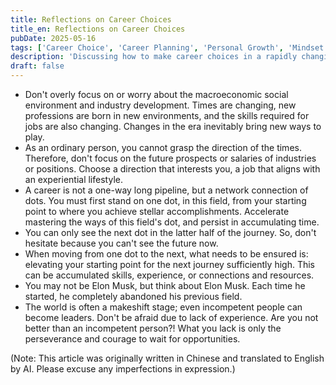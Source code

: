 ```yaml
---
title: Reflections on Career Choices
title_en: Reflections on Career Choices
pubDate: 2025-05-16
tags: ['Career Choice', 'Career Planning', 'Personal Growth', 'Mindset Adjustment', 'Career Development', 'Experience Accumulation', 'Career Path']
description: 'Discussing how to make career choices in a rapidly changing era. Emphasizes focusing on personal interests and an experiential lifestyle, viewing a career as an exploratory process of connecting dots, encouraging active accumulation and brave attempts, without excessive worry about the future or fear due to lack of experience.'
draft: false
---
```


- Don't overly focus on or worry about the macroeconomic social environment and industry development. Times are changing, new professions are born in new environments, and the skills required for jobs are also changing. Changes in the era inevitably bring new ways to play.
- As an ordinary person, you cannot grasp the direction of the times. Therefore, don't focus on the future prospects or salaries of industries or positions. Choose a direction that interests you, a job that aligns with an experiential lifestyle.
- A career is not a one-way long pipeline, but a network connection of dots. You must first stand on one dot, in this field, from your starting point to where you achieve stellar accomplishments. Accelerate mastering the ways of this field's dot, and persist in accumulating time.
- You can only see the next dot in the latter half of the journey. So, don't hesitate because you can't see the future now.
- When moving from one dot to the next, what needs to be ensured is: elevating your starting point for the next journey sufficiently high. This can be accumulated skills, experience, or connections and resources.
- You may not be Elon Musk, but think about Elon Musk. Each time he started, he completely abandoned his previous field.
- The world is often a makeshift stage; even incompetent people can become leaders. Don't be afraid due to lack of experience. Are you not better than an incompetent person?! What you lack is only the perseverance and courage to wait for opportunities.

(Note: This article was originally written in Chinese and translated to English by AI. Please excuse any imperfections in expression.)